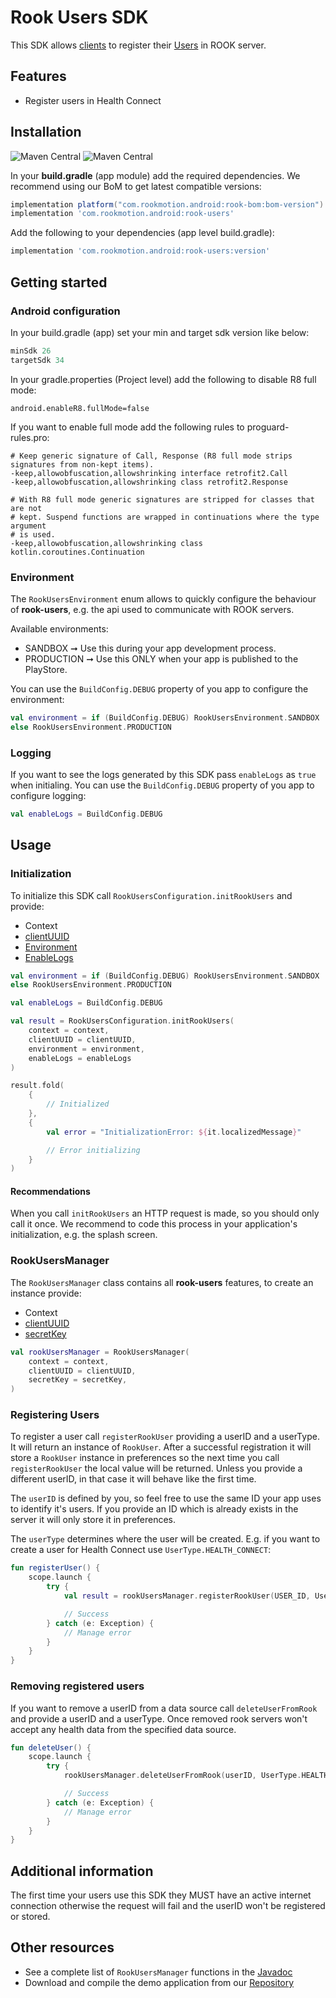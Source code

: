 # Rook Users SDK

This SDK allows [clients](https://docs.tryrook.io/docs/Definitions/#client) to register
their [Users](https://docs.tryrook.io/docs/Definitions/#User) in ROOK server.

## Features

* Register users in Health Connect

## Installation

![Maven Central](https://img.shields.io/maven-central/v/com.rookmotion.android/rook-users?style=for-the-badge&logo=gradle&label=rook-users&color=7200F7)
![Maven Central](https://img.shields.io/maven-central/v/com.rookmotion.android/rook-bom?style=for-the-badge&logo=gradle&label=rook-bom&color=7200F7)

In your **build.gradle** (app module) add the required dependencies. We recommend using our BoM to get latest compatible
versions:

```groovy
implementation platform("com.rookmotion.android:rook-bom:bom-version")
implementation 'com.rookmotion.android:rook-users'
```

Add the following to your dependencies (app level build.gradle):

```groovy
implementation 'com.rookmotion.android:rook-users:version'
```

## Getting started

### Android configuration

In your build.gradle (app) set your min and target sdk version like below:

```groovy
minSdk 26
targetSdk 34
```

In your gradle.properties (Project level) add the following to disable R8 full mode:

```properties
android.enableR8.fullMode=false
```

If you want to enable full mode add the following rules to proguard-rules.pro:

```text
# Keep generic signature of Call, Response (R8 full mode strips signatures from non-kept items).
-keep,allowobfuscation,allowshrinking interface retrofit2.Call
-keep,allowobfuscation,allowshrinking class retrofit2.Response

# With R8 full mode generic signatures are stripped for classes that are not
# kept. Suspend functions are wrapped in continuations where the type argument
# is used.
-keep,allowobfuscation,allowshrinking class kotlin.coroutines.Continuation
```

### Environment

The `RookUsersEnvironment` enum allows to quickly configure the behaviour of **rook-users**, e.g. the api
used to communicate with ROOK servers.

Available environments:

* SANDBOX ➞ Use this during your app development process.
* PRODUCTION ➞ Use this ONLY when your app is published to the PlayStore.

You can use the `BuildConfig.DEBUG` property of you app to configure the environment:

```kotlin
val environment = if (BuildConfig.DEBUG) RookUsersEnvironment.SANDBOX
else RookUsersEnvironment.PRODUCTION
```

### Logging

If you want to see the logs generated by this SDK pass `enableLogs` as `true` when initialing. You can use
the `BuildConfig.DEBUG` property of you app to configure logging:

```kotlin
val enableLogs = BuildConfig.DEBUG
```

## Usage

### Initialization

To initialize this SDK call `RookUsersConfiguration.initRookUsers` and provide:

* Context
* [clientUUID](https://docs.tryrook.io/docs/Definitions#client_uuid)
* [Environment](#environment)
* [EnableLogs](#logging)

```kotlin
val environment = if (BuildConfig.DEBUG) RookUsersEnvironment.SANDBOX
else RookUsersEnvironment.PRODUCTION

val enableLogs = BuildConfig.DEBUG

val result = RookUsersConfiguration.initRookUsers(
    context = context,
    clientUUID = clientUUID,
    environment = environment,
    enableLogs = enableLogs
)

result.fold(
    {
        // Initialized
    },
    {
        val error = "InitializationError: ${it.localizedMessage}"

        // Error initializing
    }
)
```

#### Recommendations

When you call `initRookUsers` an HTTP request is made, so you should only call it once. We recommend to code this
process in
your application's initialization, e.g. the splash screen.

### RookUsersManager

The `RookUsersManager` class contains all **rook-users** features, to create an instance provide:

* Context
* [clientUUID](https://docs.tryrook.io/docs/Definitions/#client_uuid)
* [secretKey](https://docs.tryrook.io/docs/Definitions/#client_secret)

```kotlin
val rookUsersManager = RookUsersManager(
    context = context,
    clientUUID = clientUUID,
    secretKey = secretKey,
)
```

### Registering Users

To register a user call `registerRookUser` providing a userID and a userType. It
will return an instance of `RookUser`. After a successful registration it will store a `RookUser`
instance in preferences so the next time you call `registerRookUser` the local value will be
returned. Unless you provide a different userID, in that case it will behave like the first time.

The `userID` is defined by you, so feel free to use the same ID your app uses to identify it's
users. If you provide an ID which is already exists in the server it will only store it in
preferences.

The `userType` determines where the user will be created. E.g. if you want to create a user for
Health Connect use `UserType.HEALTH_CONNECT`:

```kotlin
fun registerUser() {
    scope.launch {
        try {
            val result = rookUsersManager.registerRookUser(USER_ID, UserType.HEALTH_CONNECT)

            // Success
        } catch (e: Exception) {
            // Manage error
        }
    }
}
```

### Removing registered users

If you want to remove a userID from a data source call `deleteUserFromRook` and provide a userID and a
userType. Once removed rook servers won't accept any health data from the specified data source.

```kotlin
fun deleteUser() {
    scope.launch {
        try {
            rookUsersManager.deleteUserFromRook(userID, UserType.HEALTH_CONNECT)

            // Success
        } catch (e: Exception) {
            // Manage error
        }
    }
}
```

## Additional information

The first time your users use this SDK they MUST have an active internet connection otherwise
the request will fail and the userID won't be registered or stored.

## Other resources

* See a complete list of `RookUsersManager` functions in
  the [Javadoc](https://www.javadoc.io/doc/com.rookmotion.android/rook-users/latest/com/rookmotion/rook/users/RookUsersManager.html)
* Download and compile the demo application from
  our [Repository](https://github.com/RookeriesDevelopment/rook-demo-app-kotlin)